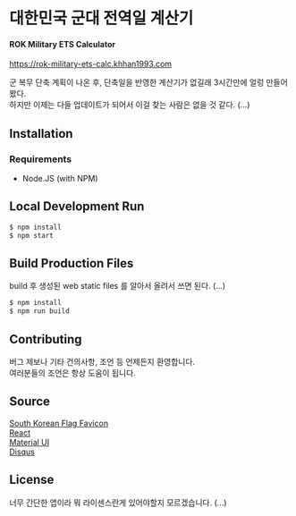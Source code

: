 # 대한민국 군대 전역일 계산기
#### ROK Military ETS Calculator

https://rok-military-ets-calc.khhan1993.com

군 복무 단축 계획이 나온 후, 단축일을 반영한 계산기가 없길래 3시간만에 얼렁 만들어 봤다.  
하지만 이제는 다들 업데이트가 되어서 이걸 찾는 사람은 없을 것 같다. (...)

## Installation

### Requirements
* Node.JS (with NPM)

## Local Development Run
```sh
$ npm install
$ npm start
```

## Build Production Files
build 후 생성된 web static files 를 알아서 올려서 쓰면 된다. (...)
```sh
$ npm install
$ npm run build
```

## Contributing
버그 제보나 기타 건의사항, 조언 등 언제든지 환영합니다.  
여러분들의 조언은 항상 도움이 됩니다.

## Source
[South Korean Flag Favicon](https://www.freefavicon.com/freefavicons/flags/iconinfo/south-korean-flag-152-8034.html)  
[React](https://reactjs.org)  
[Material UI](https://material-ui.com)  
[Disqus](https://disqus.com)  

## License
너무 간단한 앱이라 뭐 라이센스란게 있어야할지 모르겠습니다. (...)
